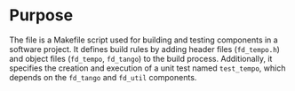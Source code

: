 # Purpose
The file is a Makefile script used for building and testing components in a software project. It defines build rules by adding header files (`fd_tempo.h`) and object files (`fd_tempo`, `fd_tango`) to the build process. Additionally, it specifies the creation and execution of a unit test named `test_tempo`, which depends on the `fd_tango` and `fd_util` components.
